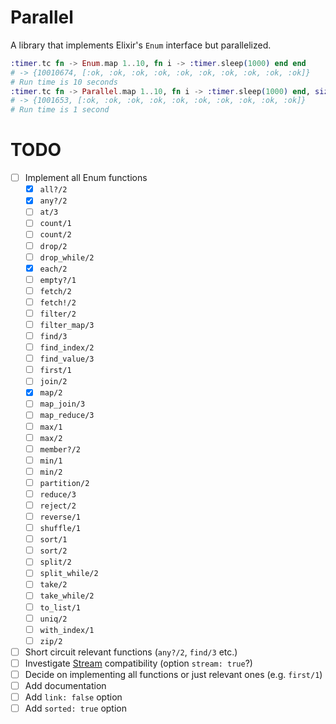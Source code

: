 # Parallel

A library that implements Elixir's `Enum` interface but parallelized.

```elixir
:timer.tc fn -> Enum.map 1..10, fn i -> :timer.sleep(1000) end end
# -> {10010674, [:ok, :ok, :ok, :ok, :ok, :ok, :ok, :ok, :ok, :ok]}
# Run time is 10 seconds
:timer.tc fn -> Parallel.map 1..10, fn i -> :timer.sleep(1000) end, size: 10 end
# -> {1001653, [:ok, :ok, :ok, :ok, :ok, :ok, :ok, :ok, :ok, :ok]}
# Run time is 1 second
```

# TODO

* [ ] Implement all Enum functions
    * [x] `all?/2`
    * [x] `any?/2`
    * [ ] `at/3`
    * [ ] `count/1`
    * [ ] `count/2`
    * [ ] `drop/2`
    * [ ] `drop_while/2`
    * [x] `each/2`
    * [ ] `empty?/1`
    * [ ] `fetch/2`
    * [ ] `fetch!/2`
    * [ ] `filter/2`
    * [ ] `filter_map/3`
    * [ ] `find/3`
    * [ ] `find_index/2`
    * [ ] `find_value/3`
    * [ ] `first/1`
    * [ ] `join/2`
    * [x] `map/2`
    * [ ] `map_join/3`
    * [ ] `map_reduce/3`
    * [ ] `max/1`
    * [ ] `max/2`
    * [ ] `member?/2`
    * [ ] `min/1`
    * [ ] `min/2`
    * [ ] `partition/2`
    * [ ] `reduce/3`
    * [ ] `reject/2`
    * [ ] `reverse/1`
    * [ ] `shuffle/1`
    * [ ] `sort/1`
    * [ ] `sort/2`
    * [ ] `split/2`
    * [ ] `split_while/2`
    * [ ] `take/2`
    * [ ] `take_while/2`
    * [ ] `to_list/1`
    * [ ] `uniq/2`
    * [ ] `with_index/1`
    * [ ] `zip/2`
* [ ] Short circuit relevant functions (`any?/2`, `find/3` etc.)
* [ ] Investigate [Stream](http://elixir-lang.org/docs/stable/Stream.html)
  compatibility (option `stream: true`?)
* [ ] Decide on implementing all functions or just relevant ones (e.g. `first/1`)
* [ ] Add documentation
* [ ] Add `link: false` option
* [ ] Add `sorted: true` option
